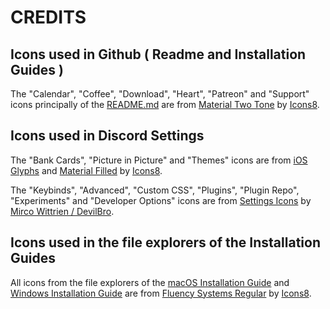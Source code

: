 # CREDITS

## Icons used in Github ( Readme and Installation Guides )

The "Calendar", "Coffee", "Download", "Heart", "Patreon" and "Support" icons principally of the [README.md](https://github.com/SquirrelKiev/NewcordRevived/blob/main/README.md) are from [Material Two Tone](https://icons8.com/icons/material-two-tone) by [Icons8](https://icons8.com).

## Icons used in Discord Settings

The "Bank Cards", "Picture in Picture" and "Themes" icons are from [iOS Glyphs](https://icons8.com/icons/ios-glyphs) and [Material Filled](https://icons8.com/icons/material) by [Icons8](https://icons8.com).

The "Keybinds", "Advanced", "Custom CSS", "Plugins", "Plugin Repo", "Experiments" and "Developer Options" icons are from [Settings Icons](https://github.com/mwittrien/BetterDiscordAddons/tree/master/Themes/_res/svgs/settingsicons) by [Mirco Wittrien / DevilBro](https://mwittrien.github.io).

## Icons used in the file explorers of the Installation Guides

All icons from the file explorers of the [macOS Installation Guide](https://github.com/SquirrelKiev/NewcordRevived/blob/main/guides/macOS.md) and [Windows Installation Guide](https://github.com/SquirrelKiev/NewcordRevived/blob/main/guides/windows.md) are from [Fluency Systems Regular](https://icons8.com/icons/fluency-systems-regular) by [Icons8](https://icons8.com).
